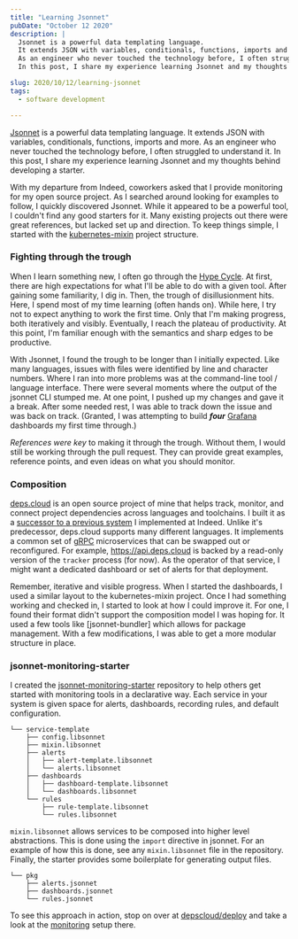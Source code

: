 ```yaml
---
title: "Learning Jsonnet"
pubDate: "October 12 2020"
description: |
  Jsonnet is a powerful data templating language.
  It extends JSON with variables, conditionals, functions, imports and more.
  As an engineer who never touched the technology before, I often struggled to understand it.
  In this post, I share my experience learning Jsonnet and my thoughts behind developing a starter.

slug: 2020/10/12/learning-jsonnet
tags:
  - software development

---
```


[Jsonnet] is a powerful data templating language.
It extends JSON with variables, conditionals, functions, imports and more.
As an engineer who never touched the technology before, I often struggled to understand it.
In this post, I share my experience learning Jsonnet and my thoughts behind developing a starter.

[Jsonnet]: https://jsonnet.org/

<!--more-->

With my departure from Indeed, coworkers asked that I provide monitoring for my open source project.
As I searched around looking for examples to follow, I quickly discovered Jsonnet.
While it appeared to be a powerful tool, I couldn't find any good starters for it.
Many existing projects out there were great references, but lacked set up and direction.
To keep things simple, I started with the [kubernetes-mixin] project structure.

[kubernetes-mixin]: https://github.com/kubernetes-monitoring/kubernetes-mixin

### Fighting through the trough

When I learn something new, I often go through the [Hype Cycle].
At first, there are high expectations for what I'll be able to do with a given tool.
After gaining some familiarity, I dig in.
Then, the trough of disillusionment hits.
Here, I spend most of my time learning (often hands on).
While here, I try not to expect anything to work the first time.
Only that I'm making progress, both iteratively and visibly.
Eventually, I reach the plateau of productivity.
At this point,  I'm familiar enough with the semantics and sharp edges to be productive.

With Jsonnet, I found the trough to be longer than I initially expected.
Like many languages, issues with files were identified by line and character numbers.
Where I ran into more problems was at the command-line tool / language interface.
There were several moments where the output of the jsonnet CLI stumped me.
At one point, I pushed up my changes and gave it a break.
After some needed rest, I was able to track down the issue and was back on track.
(Granted, I was attempting to build **_four_** [Grafana] dashboards my first time through.)

_References were key_ to making it through the trough.
Without them, I would still be working through the pull request.
They can provide great examples, reference points, and even ideas on what you should monitor.

[Hype Cycle]: https://en.wikipedia.org/wiki/Hype_cycle
[Grafana]: https://grafana.com

### Composition

[deps.cloud] is an open source project of mine that helps track, monitor, and connect project dependencies across languages and toolchains.
I built it as a [successor to a previous system] I implemented at Indeed.
Unlike it's predecessor, deps.cloud supports many different languages.
It implements a common set of [gRPC] microservices that can be swapped out or reconfigured.
For example, https://api.deps.cloud is backed by a read-only version of the `tracker` process (for now).
As the operator of that service, I might want a dedicated dashboard or set of alerts for that deployment.

Remember, iterative and visible progress.
When I started the dashboards, I used a similar layout to the kubernetes-mixin project.
Once I had something working and checked in, I started to look at how I could improve it.
For one, I found their format didn't support the composition model I was hoping for.
It used a few tools like [jsonnet-bundler] which allows for package management.
With a few modifications, I was able to get a more modular structure in place.

[deps.cloud]: https://deps.cloud/
[successor to a previous system]: https://mya.sh/blog/2020/01/24/building-depscloud/
[gRPC]: https://grpc.io

### jsonnet-monitoring-starter

I created the [jsonnet-monitoring-starter] repository to help others get started with monitoring tools in a declarative way.
Each service in your system is given space for alerts, dashboards, recording rules, and default configuration.

```
└── service-template
    ├── config.libsonnet
    ├── mixin.libsonnet
    ├── alerts
    │   ├── alert-template.libsonnet
    │   └── alerts.libsonnet
    ├── dashboards
    │   ├── dashboard-template.libsonnet
    │   └── dashboards.libsonnet
    └── rules
        ├── rule-template.libsonnet
        └── rules.libsonnet
```

`mixin.libsonnet` allows services to be composed into higher level abstractions.
This is done using the `import` directive in jsonnet.
For an example of how this is done, see any `mixin.libsonnet` file in the repository.
Finally, the starter provides some boilerplate for generating output files.

```
└── pkg
    ├── alerts.jsonnet
    ├── dashboards.jsonnet
    └── rules.jsonnet
```

To see this approach in action, stop on over at [depscloud/deploy] and take a look at the [monitoring] setup there.

[jsonnet-monitoring-starter]: https://github.com/mjpitz/jsonnet-monitoring-starter
[depscloud/deploy]: https://github.com/depscloud/deploy
[monitoring]: https://github.com/depscloud/deploy/tree/main/monitoring
